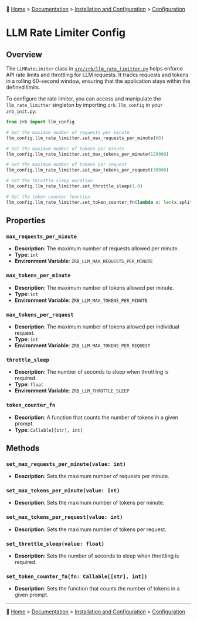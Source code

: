 🔖 [Home](../../../README.md) > [Documentation](../../README.md) > [Installation and Configuration](../README.md) > [Configuration](./README.md)

# LLM Rate Limiter Config

## Overview

The `LLMRateLimiter` class in [`src/zrb/llm_rate_limitter.py`](../../../src/zrb/llm_rate_limitter.py) helps enforce API rate limits and throttling for LLM requests. It tracks requests and tokens in a rolling 60-second window, ensuring that the application stays within the defined limits.

To configure the rate limiter, you can access and manipulate the `llm_rate_limitter` singleton by importing `zrb.llm_config` in your `zrb_init.py`:

```python
from zrb import llm_config

# Set the maximum number of requests per minute
llm_config.llm_rate_limitter.set_max_requests_per_minute(60)

# Set the maximum number of tokens per minute
llm_config.llm_rate_limitter.set_max_tokens_per_minute(120000)

# Set the maximum number of tokens per request
llm_config.llm_rate_limitter.set_max_tokens_per_request(30000)

# Set the throttle sleep duration
llm_config.llm_rate_limitter.set_throttle_sleep(1.0)

# Set the token counter function
llm_config.llm_rate_limitter.set_token_counter_fn(lambda x: len(x.split()))
```

## Properties

### `max_requests_per_minute`
- **Description**: The maximum number of requests allowed per minute.
- **Type**: `int`
- **Environment Variable**: `ZRB_LLM_MAX_REQUESTS_PER_MINUTE`

### `max_tokens_per_minute`
- **Description**: The maximum number of tokens allowed per minute.
- **Type**: `int`
- **Environment Variable**: `ZRB_LLM_MAX_TOKENS_PER_MINUTE`

### `max_tokens_per_request`
- **Description**: The maximum number of tokens allowed per individual request.
- **Type**: `int`
- **Environment Variable**: `ZRB_LLM_MAX_TOKENS_PER_REQUEST`

### `throttle_sleep`
- **Description**: The number of seconds to sleep when throttling is required.
- **Type**: `float`
- **Environment Variable**: `ZRB_LLM_THROTTLE_SLEEP`

### `token_counter_fn`
- **Description**: A function that counts the number of tokens in a given prompt.
- **Type**: `Callable[[str], int]`

## Methods

### `set_max_requests_per_minute(value: int)`
- **Description**: Sets the maximum number of requests per minute.

### `set_max_tokens_per_minute(value: int)`
- **Description**: Sets the maximum number of tokens per minute.

### `set_max_tokens_per_request(value: int)`
- **Description**: Sets the maximum number of tokens per request.

### `set_throttle_sleep(value: float)`
- **Description**: Sets the number of seconds to sleep when throttling is required.

### `set_token_counter_fn(fn: Callable[[str], int])`
- **Description**: Sets the function that counts the number of tokens in a given prompt.

---
🔖 [Home](../../../README.md) > [Documentation](../../README.md) > [Installation and Configuration](../README.md) > [Configuration](./README.md)